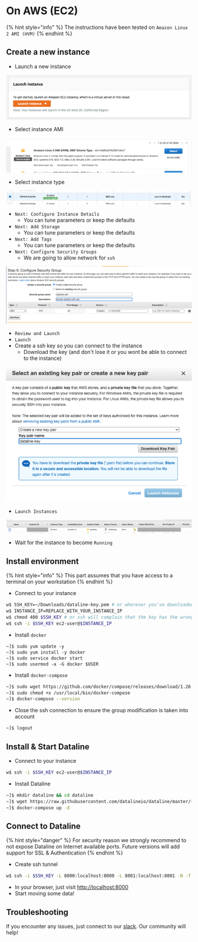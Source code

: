 # On AWS \(EC2\)

{% hint style="info" %}
The instructions have been tested on `Amazon Linux 2 AMI (HVM)`
{% endhint %}

## Create a new instance

* Launch a new instance

![](../../.gitbook/assets/aws_ec2_launch.png)

* Select instance AMI

![](../../.gitbook/assets/aws_ec2_ami.png)

* Select instance type

![](../../.gitbook/assets/aws_ec2_instance_type.png)

* `Next: Configure Instance Details` 
  * You can tune parameters or keep the defaults
* `Next: Add Storage`
  * You can tune parameters or keep the defaults
* `Next: Add Tags`
  * You can tune parameters or keep the defaults
* `Next: Configure Security Groups`
  * We are going to allow network for `ssh` 

![](../../.gitbook/assets/aws_ec2_security_group.png)

* `Review and Launch`
* `Launch`
* Create a ssh key so you can connect to the instance
  * Download the key \(and don't lose it or you wont be able to connect to the instance\)

![](../../.gitbook/assets/aws_ec2_ssh_key.png)

* `Launch Instances`

![](../../.gitbook/assets/aws_ec2_instance_view.png)

* Wait for the instance to become `Running`

## Install environment

{% hint style="info" %}
This part assumes that you have access to a terminal on your workstation
{% endhint %}

* Connect to your instance

```bash
w$ SSH_KEY=~/Downloads/dataline-key.pem # or wherever you've downloaded the key
w$ INSTANCE_IP=REPLACE_WITH_YOUR_INSTANCE_IP
w$ chmod 400 $SSH_KEY # or ssh will complain that the key has the wrong permissions
w$ ssh -i $SSH_KEY ec2-user@$INSTANCE_IP
```

* Install `docker`

```
~]$ sudo yum update -y
~]$ sudo yum install -y docker
~]$ sudo service docker start
~]$ sudo usermod -a -G docker $USER
```

* Install `docker-compose`

```bash
~]$ sudo wget https://github.com/docker/compose/releases/download/1.26.2/docker-compose-$(uname -s)-$(uname -m) -O /usr/local/bin/docker-compose
~]$ sudo chmod +x /usr/local/bin/docker-compose
~]$ docker-compose --version
```

* Close the ssh connection to ensure the group modification is taken into account

```bash
~]$ logout
```

## Install & Start Dataline

* Connect to your instance

```bash
w$ ssh -i $SSH_KEY ec2-user@$INSTANCE_IP
```

* Install Dataline

```bash
~]$ mkdir dataline && cd dataline
~]$ wget https://raw.githubusercontent.com/datalineio/dataline/master/{.env,docker-compose.yaml}
~]$ docker-compose up -d
```

## Connect to Dataline

{% hint style="danger" %}
For security reason we strongly recommend to not expose Dataline on Internet available ports. Future versions will add support for SSL & Authentication
{% endhint %}

* Create ssh tunnel

```bash
w$ ssh -i $SSH_KEY -L 8000:localhost:8000 -L 8001:localhost:8001 -N -f ec2-user@$INSTANCE_IP
```

* In your browser, just visit [http://localhost:8000](http://localhost:8000)
* Start moving some data!

## Troubleshooting

If you encounter any issues, just connect to our [slack](https://join.slack.com/t/datalinehq/shared_invite/zt-h5m88w3a-twQ_6AF9e8SnAzOIkHu2VQ). Our community will help!

